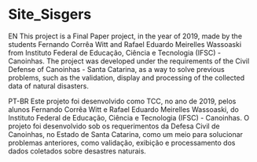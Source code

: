 # Site_Sisgers

EN
This project is a Final Paper project, in the year of 2019, made by the students Fernando Corrêa Witt and Rafael Eduardo Meirelles Wassoaski from Instituto Federal de Educação, Ciência e Tecnologia (IFSC) - Canoinhas.
The project was developed under the requirements of the Civil Defense of Canoinhas - Santa Catarina, as a way to solve previous problems, such as the validation, display and processing of the collected data of natural disasters.

PT-BR
Este projeto foi desenvolvido como TCC, no ano de 2019, pelos alunos Fernando Corrêa Witt e Rafael Eduardo Meirelles Wassoaski, do Instituto Federal de Educação, Ciência e Tecnologia (IFSC) - Canoinhas.
O projeto foi desenvolvido sob os requerimentos da Defesa Civil de Canoinhas, no Estado de Santa Catarina, como um meio para solucionar problemas anteriores, como validação, exibição e processamento dos dados coletados sobre desastres naturais.
